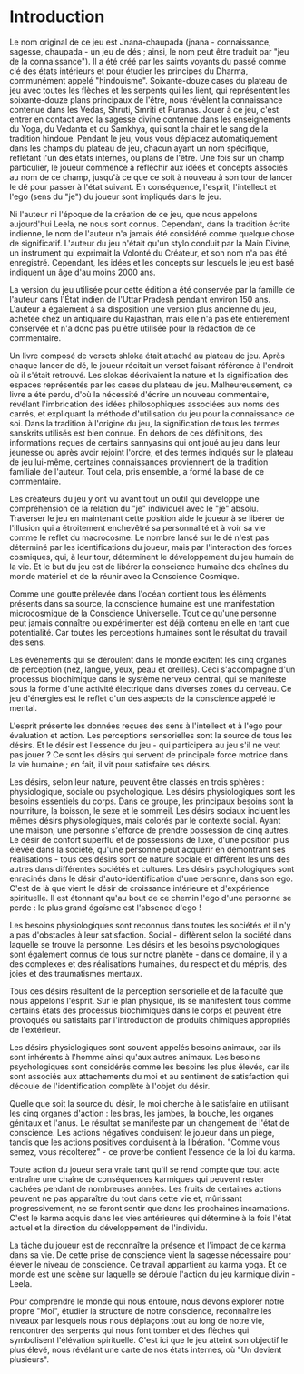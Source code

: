 # Introduction

Le nom original de ce jeu est Jnana-chaupada (jnana - connaissance, sagesse, chaupada - un jeu de dés ; ainsi, le nom peut être traduit par "jeu de la connaissance"). Il a été créé par les saints voyants du passé comme clé des états intérieurs et pour étudier les principes du Dharma, communément appelé "hindouisme". Soixante-douze cases du plateau de jeu avec toutes les flèches et les serpents qui les lient, qui représentent les soixante-douze plans principaux de l'être, nous révèlent la connaissance contenue dans les Vedas, Shruti, Smriti et Puranas. Jouer à ce jeu, c'est entrer en contact avec la sagesse divine contenue dans les enseignements du Yoga, du Vedanta et du Samkhya, qui sont la chair et le sang de la tradition hindoue. Pendant le jeu, vous vous déplacez automatiquement dans les champs du plateau de jeu, chacun ayant un nom spécifique, reflétant l'un des états internes, ou plans de l'être. Une fois sur un champ particulier, le joueur commence à réfléchir aux idées et concepts associés au nom de ce champ, jusqu'à ce que ce soit à nouveau à son tour de lancer le dé pour passer à l'état suivant. En conséquence, l'esprit, l'intellect et l'ego (sens du "je") du joueur sont impliqués dans le jeu.

Ni l'auteur ni l'époque de la création de ce jeu, que nous appelons aujourd'hui Leela, ne nous sont connus. Cependant, dans la tradition écrite indienne, le nom de l'auteur n'a jamais été considéré comme quelque chose de significatif. L'auteur du jeu n'était qu'un stylo conduit par la Main Divine, un instrument qui exprimait la Volonté du Créateur, et son nom n'a pas été enregistré. Cependant, les idées et les concepts sur lesquels le jeu est basé indiquent un âge d'au moins 2000 ans.

La version du jeu utilisée pour cette édition a été conservée par la famille de l'auteur dans l'État indien de l'Uttar Pradesh pendant environ 150 ans. L'auteur a également à sa disposition une version plus ancienne du jeu, achetée chez un antiquaire du Rajasthan, mais elle n'a pas été entièrement conservée et n'a donc pas pu être utilisée pour la rédaction de ce commentaire.

Un livre composé de versets shloka était attaché au plateau de jeu. Après chaque lancer de dé, le joueur récitait un verset faisant référence à l'endroit où il s'était retrouvé. Les slokas décrivaient la nature et la signification des espaces représentés par les cases du plateau de jeu. Malheureusement, ce livre a été perdu, d'où la nécessité d'écrire un nouveau commentaire, révélant l'imbrication des idées philosophiques associées aux noms des carrés, et expliquant la méthode d'utilisation du jeu pour la connaissance de soi. Dans la tradition à l'origine du jeu, la signification de tous les termes sanskrits utilisés est bien connue. En dehors de ces définitions, des informations reçues de certains sannyasins qui ont joué au jeu dans leur jeunesse ou après avoir rejoint l'ordre, et des termes indiqués sur le plateau de jeu lui-même, certaines connaissances proviennent de la tradition familiale de l'auteur. Tout cela, pris ensemble, a formé la base de ce commentaire.

Les créateurs du jeu y ont vu avant tout un outil qui développe une compréhension de la relation du "je" individuel avec le "je" absolu. Traverser le jeu en maintenant cette position aide le joueur à se libérer de l'illusion qui a étroitement enchevêtré sa personnalité et à voir sa vie comme le reflet du macrocosme. Le nombre lancé sur le dé n'est pas déterminé par les identifications du joueur, mais par l'interaction des forces cosmiques, qui, à leur tour, déterminent le développement du jeu humain de la vie. Et le but du jeu est de libérer la conscience humaine des chaînes du monde matériel et de la réunir avec la Conscience Cosmique.

Comme une goutte prélevée dans l'océan contient tous les éléments présents dans sa source, la conscience humaine est une manifestation microcosmique de la Conscience Universelle. Tout ce qu'une personne peut jamais connaître ou expérimenter est déjà contenu en elle en tant que potentialité. Car toutes les perceptions humaines sont le résultat du travail des sens.

Les événements qui se déroulent dans le monde excitent les cinq organes de perception (nez, langue, yeux, peau et oreilles). Ceci s'accompagne d'un processus biochimique dans le système nerveux central, qui se manifeste sous la forme d'une activité électrique dans diverses zones du cerveau. Ce jeu d'énergies est le reflet d'un des aspects de la conscience appelé le mental.

L'esprit présente les données reçues des sens à l'intellect et à l'ego pour évaluation et action. Les perceptions sensorielles sont la source de tous les désirs. Et le désir est l'essence du jeu - qui participera au jeu s'il ne veut pas jouer ? Ce sont les désirs qui servent de principale force motrice dans la vie humaine ; en fait, il vit pour satisfaire ses désirs.

Les désirs, selon leur nature, peuvent être classés en trois sphères : physiologique, sociale ou psychologique. Les désirs physiologiques sont les besoins essentiels du corps. Dans ce groupe, les principaux besoins sont la nourriture, la boisson, le sexe et le sommeil. Les désirs sociaux incluent les mêmes désirs physiologiques, mais colorés par le contexte social. Ayant une maison, une personne s'efforce de prendre possession de cinq autres. Le désir de confort superflu et de possessions de luxe, d'une position plus élevée dans la société, qu'une personne peut acquérir en démontrant ses réalisations - tous ces désirs sont de nature sociale et diffèrent les uns des autres dans différentes sociétés et cultures. Les désirs psychologiques sont enracinés dans le désir d'auto-identification d'une personne, dans son ego. C'est de là que vient le désir de croissance intérieure et d'expérience spirituelle. Il est étonnant qu'au bout de ce chemin l'ego d'une personne se perde : le plus grand égoïsme est l'absence d'ego !

Les besoins physiologiques sont reconnus dans toutes les sociétés et il n'y a pas d'obstacles à leur satisfaction. Social - diffèrent selon la société dans laquelle se trouve la personne. Les désirs et les besoins psychologiques sont également connus de tous sur notre planète - dans ce domaine, il y a des complexes et des réalisations humaines, du respect et du mépris, des joies et des traumatismes mentaux.

Tous ces désirs résultent de la perception sensorielle et de la faculté que nous appelons l'esprit. Sur le plan physique, ils se manifestent tous comme certains états des processus biochimiques dans le corps et peuvent être provoqués ou satisfaits par l'introduction de produits chimiques appropriés de l'extérieur.

Les désirs physiologiques sont souvent appelés besoins animaux, car ils sont inhérents à l'homme ainsi qu'aux autres animaux. Les besoins psychologiques sont considérés comme les besoins les plus élevés, car ils sont associés aux attachements du moi et au sentiment de satisfaction qui découle de l'identification complète à l'objet du désir.

Quelle que soit la source du désir, le moi cherche à le satisfaire en utilisant les cinq organes d'action : les bras, les jambes, la bouche, les organes génitaux et l'anus. Le résultat se manifeste par un changement de l'état de conscience. Les actions négatives conduisent le joueur dans un piège, tandis que les actions positives conduisent à la libération. "Comme vous semez, vous récolterez" - ce proverbe contient l'essence de la loi du karma.

Toute action du joueur sera vraie tant qu'il se rend compte que tout acte entraîne une chaîne de conséquences karmiques qui peuvent rester cachées pendant de nombreuses années. Les fruits de certaines actions peuvent ne pas apparaître du tout dans cette vie et, mûrissant progressivement, ne se feront sentir que dans les prochaines incarnations. C'est le karma acquis dans les vies antérieures qui détermine à la fois l'état actuel et la direction du développement de l'individu.

La tâche du joueur est de reconnaître la présence et l'impact de ce karma dans sa vie. De cette prise de conscience vient la sagesse nécessaire pour élever le niveau de conscience. Ce travail appartient au karma yoga. Et ce monde est une scène sur laquelle se déroule l'action du jeu karmique divin - Leela.

Pour comprendre le monde qui nous entoure, nous devons explorer notre propre "Moi", étudier la structure de notre conscience, reconnaître les niveaux par lesquels nous nous déplaçons tout au long de notre vie, rencontrer des serpents qui nous font tomber et des flèches qui symbolisent l'élévation spirituelle. C'est ici que le jeu atteint son objectif le plus élevé, nous révélant une carte de nos états internes, où "Un devient plusieurs".
